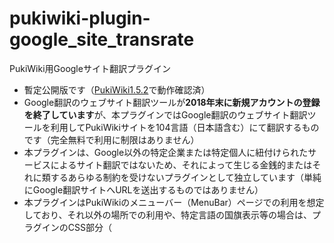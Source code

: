 # pukiwiki-plugin-google_site_transrate
PukiWiki用Googleサイト翻訳プラグイン
- 暫定公開版です（[PukiWiki1.5.2](https://pukiwiki.osdn.jp/?PukiWiki/Download/1.5.2)で動作確認済）
- Google翻訳のウェブサイト翻訳ツールが**2018年末に新規アカウントの登録を終了しています**が、本プラグインではGoogle翻訳のウェブサイト翻訳ツールを利用してPukiWikiサイトを104言語（日本語含む）にて翻訳するものです（完全無料で利用に制限はありません）
- 本プラグインは、Google以外の特定企業または特定個人に紐付けられたサービスによるサイト翻訳ではないため、それによって生じる金銭的またはそれに類するあらゆる制約を受けないプラグインとして独立しています（単純にGoogle翻訳サイトへURLを送出するものではありません）
- 本プラグインはPukiWikiのメニューバー（MenuBar）ページでの利用を想定しており、それ以外の場所での利用や、特定言語の国旗表示等の場合は、プラグインのCSS部分（<style>タグ部分）およびHTML部分の修正が必要です
- 本サイトのサブサイトである太宰治真理教（プラグインへの引数なしで日本語を含む104言語機械翻訳）と、PukiWiki配布テストサイト（プラグインへの引数指定で英語・ロシア語・韓国語・支那語（簡体）・支那語（繁体）のみの言語機械翻訳）で動作がご確認いただけます
- 将来的にGoogle翻訳のウェブサイト翻訳サービスが終了した場合、本プラグインを利用したPukiWikiサイトによる多言語対応は保証できません
